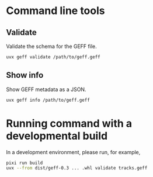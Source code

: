 # Command line tools 

## Validate

Validate the schema for the GEFF file. 

```bash
uvx geff validate /path/to/geff.geff
```

## Show info

Show GEFF metadata as a JSON.

```bash
uvx geff info /path/to/geff.geff
```

# Running command with a developmental build

In a development environment, please run, for example, 

```bash
pixi run build
uvx --from dist/geff-0.3 ... .whl validate tracks.geff
```
